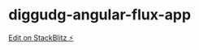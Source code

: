 # diggudg-angular-flux-app

[Edit on StackBlitz ⚡️](https://stackblitz.com/edit/diggudg-angular-flux-app)